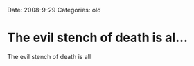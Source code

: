 Date: 2008-9-29
Categories: old

# The evil stench of death is al...

The evil stench of death is all
